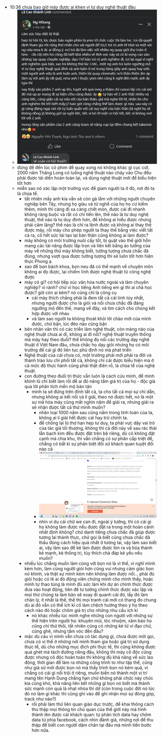 - 10:36 chưa bao giờ mày được ai khen vì tư duy nghệ thuật đâu
	- ![image.png](../assets/image_1701661010484_0.png)
	- đừng để đến lúc có phim để quay xong nó không khác gì cục cứt. 2000 năm Thăng Long có luồng nghệ thuật nào chảy vào Chu đều phải được tái diễn hoàn toàn lại, và dùng nghệ thuật mới để biểu hiện tốt hơn
	- miễn sao nó xác lập một trường vực để giam người ta ở đó, nơi đó ta là chúa tể.
		- tất nhiên mấy anh kia vẫn sẽ còn gà lắm với những người chuyên nghiệp bên Tây, nhưng họ giàu và từ nghề của họ họ cứ kiếm thêm, mình thì càng đi xa càng chết mòn, được cái đi nhanh không ràng buộc và rất có chí tiến lên, thế nào là tư duy nghệ thuật, thế nào là tư duy đỉnh hơn, để không ai hiểu được nhưng phải câm lặng? thế nào là chỉ ra lệnh được và không ai thay thế được mày, rồi mày cho phép người ta thay thế bằng việc viết tất cả ra, cố hết sức tái tạo lại bản thân cũng không ai làm được?
		- mày không có môi trường nuôi cấy tốt, bị quật vào thế giới hỗn mang các tài năng được lấp trọn và liên kết bằng ảo tưởng của mày về những thứ mày không biết, tưởng tượng chưa chắc đã đúng, nhưng vượt qua được tưởng tượng thì sẽ luôn tốt hơn hiện thực Phong ạ.
		- sao để bọn bách khoa, bọn neu đã có thế mạnh về chuyên môn không ai đọ được, lại chiếm lĩnh được nghệ thuật từ công nghệ được
		- mày có gì? cơ hội tiếp xúc văn hóa nước ngoài và làm chuyên nghiệp? vì rảnh? chứ vì học tiếng Anh tiếng em gì thì ai chả học được? giờ còn ai kém? nó cũng chỉ là công cụ
			- cái mày thích chẳng phải là đem tất cả cái tinh túy nhất, nhưng người được cho là giỏi và nổi chưa chắc đã đáng ngưỡng mộ đến thế, mang về đây, và tìm cách cho chúng kết hợp được với nhau
			- và làm sao người ta không thoát khỏi lời chào mời của mình được, chứ bận, lúc đéo nào cũng bận
		- bên nhân văn thì có các triển lãm nghệ thuật, còn mảng nào của nghệ thuật chưa ai đi, không ai đi nổi? nghệ thuật truyền thống mà mày hay theo đuổi? thế không đọ nổi các trường dạy nghệ thuật ở Việt Nam đâu, chưa chắc họ dạy giỏi nhưng họ có môi trường để cái gì đó liên tục phủ định nó mà phát triển
		- Nghệ thuật của cái chưa có, một trường phái mới phải ra đời và thành trào lưu chi phối tất cả, không chỉ cái được biểu hiện mà ở cả mức độ thực hành cũng phải thật điên rồ, là chúa tể của nghệ thuật.
		- con đường theo đuổi tri thức vẫn luôn là cách cứu mình, để mình khinh lũ chỉ biết làm rồi để ai đó nâng tầm giá trị của họ - độc giả qua lời phân tích mến mộ bàn tán
			- mình ta sẽ đứng trên đỉnh tất cả, ta cho tất cả mọi sự chỉ dẫn, nhưng không ai kết nối và lí giải, theo nó được hết, nó là một sự mã hóa máy cũng mất nghìn năm để giải ra, nhưng giải ra sẽ nhận được tất cả thứ mình muốn?
				- nhân loại 1000 năm sau cũng nằm trong tính toán của ta, không ai lí giải hết được cái hay trừ chính ta.
				- để chống lại lũ thợ hạn hẹp tư duy, ta phải vực dậy vai trò của tác giả tối thượng, không thì cả đời này về sau rác thải lẫn bạch kim đều được đặt trên bệ riêng, dù có không đặt cạnh mà chia khu, thì vẫn chẳng có sự phân cấp triệt để, chẳng có bất kì sự phân biệt đối xử khách quan tuyệt đối nào cả
				- ![image.png](../assets/image_1701662107984_0.png)
				- nhìn ví dụ cái chữ we can đi, ngoài ý tưởng, thì có cái gì họ không làm được nếu được đặt ra trong một hoàn cảnh nhất định không? chứ danh tiếng chưa chắc đã giúp được tương lai thành thực, chứ gọi là biết cũng chưa chắc đã thấu đúng cách hiệu quả nhất ở tương lai, vậy làm sao biết ai, vậy làm sao để kẻ làm được được tìm ra và hóa thành kẻ mạnh, kẻ thống trị, tùy thích chà đáp kẻ yếu nếu muốn?
		- nhiều lúc chẳng muốn làm cùng với bọn nó là vì thế, vì nghĩ mình kém hơn, làm cùng người giỏi hơn cũng vui nhưng cảm giác bọn nó khinh, và thật sự mình kém nên không làm được nổi... phải đủ giỏi hoặc có lẽ ai đó động viên chứng minh cho mình thấy, hoặc mình tự thao túng là mình đủ sức làm khi dự án chính thức được đưa vào hoạt động, tiên đề tư tưởng chính thức được xác lập và mọi thứ chúng ta làm bàn sẽ xoay đi quanh cái đó, lấy đó làm chân lý, ít nhất là thế, thế thì mọi tranh cãi mới có thang đo chung dù ai đó vẫn có thể ích kỉ cố làm chệch hướng theo ý họ theo cách nào đó hoặc chôm giá trị cho những nhu cầu ích kỉ
			- nó khác nhiều lúc mình nghe những con người với những sự thể hiện trên người họ: khuyên mũi, tóc nhuộm, xăm bảo họ cũng chỉ thử thôi, tất nhiên cũng có những kẻ tử vì đạo chứ, cũng ghê, nhưng tầm vóc đến đâu?
		- mặc dù cáu vì mình vẫn chưa có tác dụng gì, chưa được mời gọi, chưa có vị thế ở những nơi mình tham gia hoặc giá trị sử dụng thực tế, dù cho những mục đích phi thực tế, thì cũng không được quá ghét mà tách đường riêng đâu, không thì mày cô độc cũng được nhưng cô độc hoàn toàn thì không đủ khả năng về sức lao động, thời gian để làm ra những công trình to như tập thể, cũng như giả sử mời được bọn nó mà thấy trình bọn nó kém quá, vì chẳng có cái gì nổi trội ở riêng, muốn biến nó thành một vị trí mang tên Hạnh Dung chẳng hạn chứ không phải chức này chức kia cũng khó, khả năng liên kết những gì bọn nó biết mà thành sức mạnh còn quá là nhạt nhòa thì dở (còn trong cuộc đời nó lúc đó nó làm gì khác thì cũng ghi vào để ghi nhận mọi sự đóng góp, track như nào?)
			- rồi phải làm thứ liên quan giáo dục trước, để khai thông cách thu thập mọi thông tin chủ quan của thế giới này mà hình thành lên được cái khách quan: tự phân tích data hay chôm data từ phía facebook, cách nhìn đánh giá, những nơi để thu thập để biết con người dậm chân tại đâu mà mình tiến bước hơn nữa.